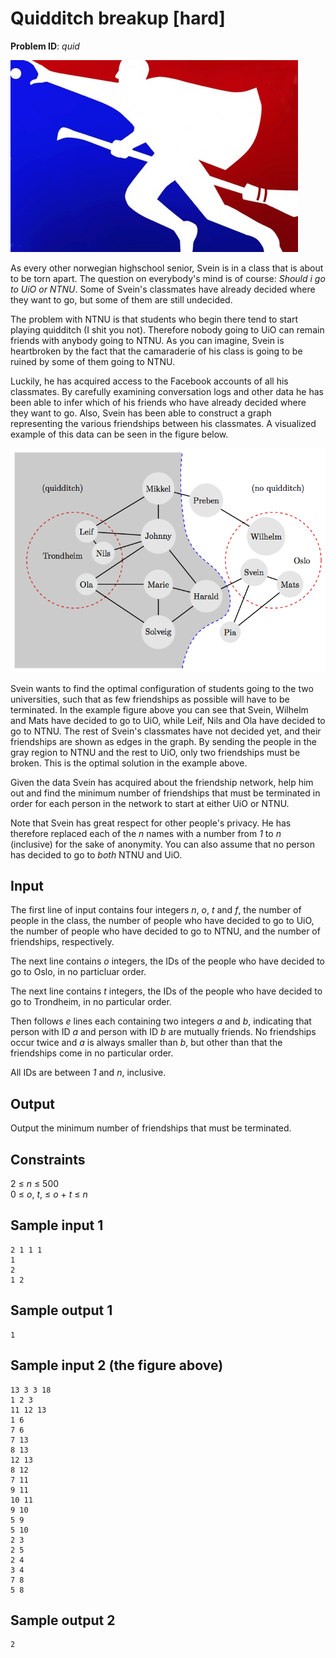 # Quidditch breakup [hard]
__Problem ID__: _quid_

![](../images/quid.png)

As every other norwegian highschool senior, Svein is in a class that is about
to be torn apart. The question on everybody's mind is of course: _Should i go
to UiO or NTNU_. Some of Svein's classmates have already decided where they
want to go, but some of them are still undecided.

The problem with NTNU is that students who begin there tend to start playing
quidditch (I shit you not). Therefore nobody going to UiO can remain friends
with anybody going to NTNU. As you can imagine, Svein is heartbroken by the
fact that the camaraderie of his class is going to be ruined by some of them
going to NTNU.

Luckily, he has acquired access to the Facebook accounts of all his classmates.
By carefully examining conversation logs and other data he has been able to
infer which of his friends who have already decided where they want to go.
Also, Svein has been able to construct a graph representing the various
friendships between his classmates. A visualized example of this data can be
seen in the figure below.

![](../images/quid_graph.png)

Svein wants to find the optimal configuration of students going to the two
universities, such that as few friendships as possible will have to be
terminated. In the example figure above you can see that Svein, Wilhelm and
Mats have decided to go to UiO, while Leif, Nils and Ola have decided to go to
NTNU.  The rest of Svein's classmates have not decided yet, and their
friendships are shown as edges in the graph. By sending the people in the gray
region to NTNU and the rest to UiO, only two friendships must be broken. This
is the optimal solution in the example above.

Given the data Svein has acquired about the friendship network, help him out
and find the minimum number of friendships that must be terminated in order for
each person in the network to start at either UiO or NTNU.

Note that Svein has great respect for other people's privacy. He has therefore
replaced each of the _n_ names with a number from _1_ to _n_ (inclusive) for
the sake of anonymity. You can also assume that no person has decided to go to
_both_ NTNU and UiO.

## Input
The first line of input contains four integers _n_, _o_, _t_ and _f_, the
number of people in the class, the number of people who have decided
to go to UiO, the number of people who have decided to go to NTNU, and
the number of friendships, respectively.

The next line contains _o_ integers, the IDs of the people who have decided to
go to Oslo, in no particluar order.

The next line contains _t_ integers, the IDs of the people who have decided to
go to Trondheim, in no particular order.

Then follows _e_ lines each containing two integers _a_ and _b_, indicating
that person with ID _a_ and person with ID _b_ are mutually friends. No
friendships occur twice and _a_ is always smaller than _b_, but other than
that the friendships come in no particular order.

All IDs are between _1_ and _n_, inclusive.

## Output
Output the minimum number of friendships that must be terminated.

## Constraints
2 &le; _n_ &le; 500  
0 &le; _o_, _t_, &le; _o_ + _t_ &le; _n_

## Sample input 1
```
2 1 1 1
1
2
1 2
```

## Sample output 1
```
1
```

## Sample input 2 (the figure above)
```
13 3 3 18
1 2 3
11 12 13
1 6
7 6
7 13
8 13
12 13
8 12
7 11
9 11
10 11
9 10
5 9
5 10
2 3
2 5
2 4
3 4
7 8
5 8
```

## Sample output 2
```
2
```
